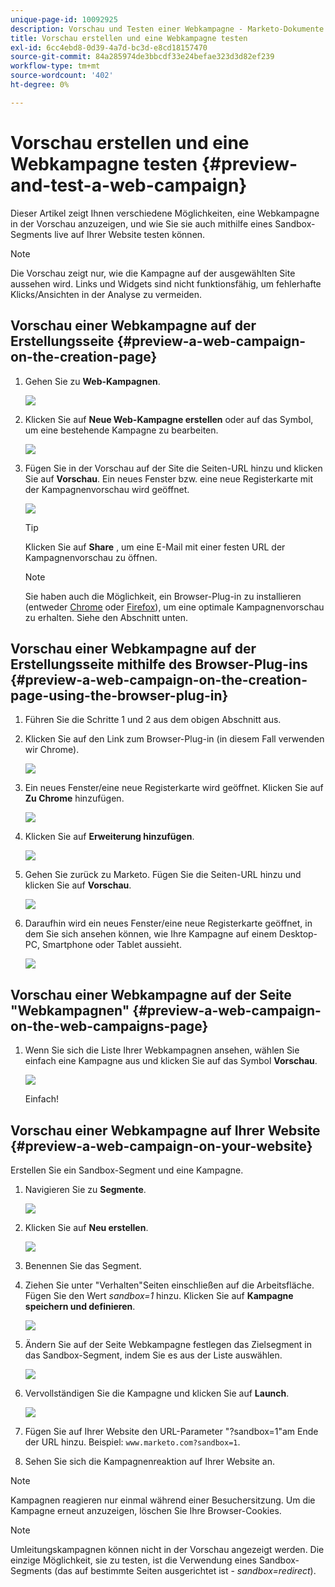 ```yaml
---
unique-page-id: 10092925
description: Vorschau und Testen einer Webkampagne - Marketo-Dokumente - Produktdokumentation
title: Vorschau erstellen und eine Webkampagne testen
exl-id: 6cc4ebd8-0d39-4a7d-bc3d-e8cd18157470
source-git-commit: 84a285974de3bbcdf33e24befae323d3d82ef239
workflow-type: tm+mt
source-wordcount: '402'
ht-degree: 0%

---
```


# Vorschau erstellen und eine Webkampagne testen {#preview-and-test-a-web-campaign}

Dieser Artikel zeigt Ihnen verschiedene Möglichkeiten, eine Webkampagne in der Vorschau anzuzeigen, und wie Sie sie auch mithilfe eines Sandbox-Segments live auf Ihrer Website testen können.

>[!NOTE]
>
>Die Vorschau zeigt nur, wie die Kampagne auf der ausgewählten Site aussehen wird. Links und Widgets sind nicht funktionsfähig, um fehlerhafte Klicks/Ansichten in der Analyse zu vermeiden.

## Vorschau einer Webkampagne auf der Erstellungsseite {#preview-a-web-campaign-on-the-creation-page}

1. Gehen Sie zu **Web-Kampagnen**.

   ![](assets/image2016-8-18-15-3a59-3a35.png)

1. Klicken Sie auf **Neue Web-Kampagne erstellen** oder auf das Symbol, um eine bestehende Kampagne zu bearbeiten.

   ![](assets/create-new-or-edit-web-campaign.png)

1. Fügen Sie in der Vorschau auf der Site die Seiten-URL hinzu und klicken Sie auf **Vorschau**. Ein neues Fenster bzw. eine neue Registerkarte mit der Kampagnenvorschau wird geöffnet.

   ![](assets/three-1.png)

   >[!TIP]
   >
   >Klicken Sie auf **Share** , um eine E-Mail mit einer festen URL der Kampagnenvorschau zu öffnen.

   >[!NOTE]
   >
   >Sie haben auch die Möglichkeit, ein Browser-Plug-in zu installieren (entweder [Chrome](https://chrome.google.com/webstore/detail/marketo-web-personalizati/ldiddonjplchallbngbccbfdfeldohkj) oder [Firefox](https://rtp-static.marketo.com/rtp/libs/mwp-0.0.0.8.xpi)), um eine optimale Kampagnenvorschau zu erhalten. Siehe den Abschnitt unten.

## Vorschau einer Webkampagne auf der Erstellungsseite mithilfe des Browser-Plug-ins {#preview-a-web-campaign-on-the-creation-page-using-the-browser-plug-in}

1. Führen Sie die Schritte 1 und 2 aus dem obigen Abschnitt aus.

1. Klicken Sie auf den Link zum Browser-Plug-in (in diesem Fall verwenden wir Chrome).

   ![](assets/4-1.png)

1. Ein neues Fenster/eine neue Registerkarte wird geöffnet. Klicken Sie auf **Zu Chrome** hinzufügen.

   ![](assets/five.png)

1. Klicken Sie auf **Erweiterung hinzufügen**.

   ![](assets/six.png)

1. Gehen Sie zurück zu Marketo. Fügen Sie die Seiten-URL hinzu und klicken Sie auf **Vorschau**.

   ![](assets/seven.png)

1. Daraufhin wird ein neues Fenster/eine neue Registerkarte geöffnet, in dem Sie sich ansehen können, wie Ihre Kampagne auf einem Desktop-PC, Smartphone oder Tablet aussieht.

   ![](assets/campaign-preview.png)

## Vorschau einer Webkampagne auf der Seite &quot;Webkampagnen&quot; {#preview-a-web-campaign-on-the-web-campaigns-page}

1. Wenn Sie sich die Liste Ihrer Webkampagnen ansehen, wählen Sie einfach eine Kampagne aus und klicken Sie auf das Symbol **Vorschau**.

   ![](assets/web-campaigns-1-preview-hand.png)

   Einfach!

## Vorschau einer Webkampagne auf Ihrer Website {#preview-a-web-campaign-on-your-website}

Erstellen Sie ein Sandbox-Segment und eine Kampagne.

1. Navigieren Sie zu **Segmente**.

   ![](assets/new-dropdown-segments-hand.jpg)

1. Klicken Sie auf **Neu erstellen**.

   ![](assets/image2015-9-10-10-3a42-3a39.png)

1. Benennen Sie das Segment.

1. Ziehen Sie unter &quot;Verhalten&quot;Seiten einschließen auf die Arbeitsfläche. Fügen Sie den Wert *sandbox=1* hinzu. Klicken Sie auf **Kampagne speichern und definieren**.

   ![](assets/segment.png)

1. Ändern Sie auf der Seite Webkampagne festlegen das Zielsegment in das Sandbox-Segment, indem Sie es aus der Liste auswählen.

   ![](assets/set-web-campaign-target-segment.jpg)

1. Vervollständigen Sie die Kampagne und klicken Sie auf **Launch**.

   ![](assets/click-launch.jpg)

1. Fügen Sie auf Ihrer Website den URL-Parameter &quot;?sandbox=1&quot;am Ende der URL hinzu. Beispiel: `www.marketo.com?sandbox=1`.

1. Sehen Sie sich die Kampagnenreaktion auf Ihrer Website an.

>[!NOTE]
>
>Kampagnen reagieren nur einmal während einer Besuchersitzung. Um die Kampagne erneut anzuzeigen, löschen Sie Ihre Browser-Cookies.

>[!NOTE]
>
>Umleitungskampagnen können nicht in der Vorschau angezeigt werden. Die einzige Möglichkeit, sie zu testen, ist die Verwendung eines Sandbox-Segments (das auf bestimmte Seiten ausgerichtet ist - *sandbox=redirect*).
